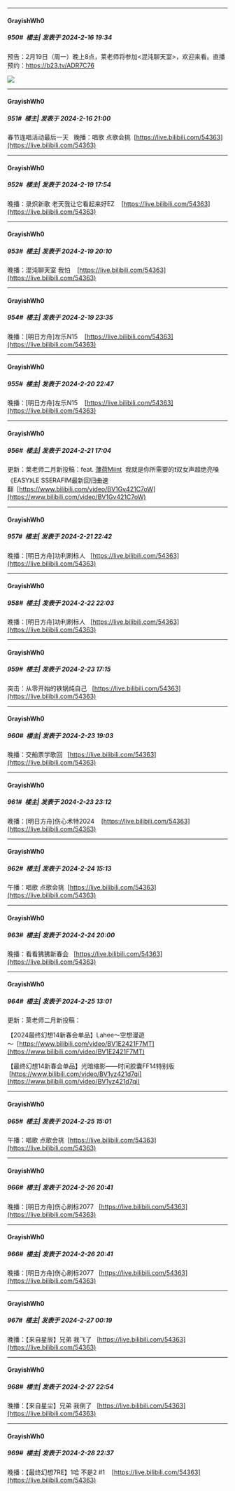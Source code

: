 
*****

####  GrayishWh0  
##### 950#         楼主| 发表于 2024-2-16 19:34

预告：2月19日（周一）晚上8点，莱老师将参加&lt;混沌聊天室&gt;，欢迎来看。直播预约：https://b23.tv/ADR7C76

<img src="https://p.sda1.dev/15/b4cbbf504dfccc6c21f042c8ecc1c556/CMP_20240216193412981.png" referrerpolicy="no-referrer">


*****

####  GrayishWh0  
##### 951#         楼主| 发表于 2024-2-16 21:00

春节连唱活动最后一天   晚播：唱歌 点歌会挑  [https://live.bilibili.com/54363](https://live.bilibili.com/54363)


*****

####  GrayishWh0  
##### 952#         楼主| 发表于 2024-2-19 17:54

晚播：录炽新歌 老天我让它看起来好EZ    [https://live.bilibili.com/54363](https://live.bilibili.com/54363)


*****

####  GrayishWh0  
##### 953#         楼主| 发表于 2024-2-19 20:10

晚播：混沌聊天室 我怕    [https://live.bilibili.com/54363](https://live.bilibili.com/54363)


*****

####  GrayishWh0  
##### 954#         楼主| 发表于 2024-2-19 23:35

晚播：[明日方舟]左乐N15    [https://live.bilibili.com/54363](https://live.bilibili.com/54363)


*****

####  GrayishWh0  
##### 955#         楼主| 发表于 2024-2-20 22:47

晚播：[明日方舟]左乐N15    [https://live.bilibili.com/54363](https://live.bilibili.com/54363)


*****

####  GrayishWh0  
##### 956#         楼主| 发表于 2024-2-21 17:04

更新：莱老师二月新投稿：feat. [薄荷Miint](https://space.bilibili.com/3493076263766277)  我就是你所需要的❗双女声超绝亮嗓《EASY》LE SSERAFIM最新回归曲速翻  [https://www.bilibili.com/video/BV1Gv421C7oW](https://www.bilibili.com/video/BV1Gv421C7oW)


*****

####  GrayishWh0  
##### 957#         楼主| 发表于 2024-2-21 22:42

晚播：[明日方舟]功利刷标人   [https://live.bilibili.com/54363](https://live.bilibili.com/54363)


*****

####  GrayishWh0  
##### 958#         楼主| 发表于 2024-2-22 22:03

晚播：[明日方舟]功利刷标人   [https://live.bilibili.com/54363](https://live.bilibili.com/54363)


*****

####  GrayishWh0  
##### 959#         楼主| 发表于 2024-2-23 17:15

突击：从零开始的铁锅炖自己   [https://live.bilibili.com/54363](https://live.bilibili.com/54363)


*****

####  GrayishWh0  
##### 960#         楼主| 发表于 2024-2-23 19:03

晚播：交船票学歌回   [https://live.bilibili.com/54363](https://live.bilibili.com/54363)


*****

####  GrayishWh0  
##### 961#         楼主| 发表于 2024-2-23 23:12

晚播：[明日方舟]伤心术特2024    [https://live.bilibili.com/54363](https://live.bilibili.com/54363)


*****

####  GrayishWh0  
##### 962#         楼主| 发表于 2024-2-24 15:13

午播：唱歌 点歌会挑  [https://live.bilibili.com/54363](https://live.bilibili.com/54363)


*****

####  GrayishWh0  
##### 963#         楼主| 发表于 2024-2-24 20:00

晚播：看看狒狒新春会   [https://live.bilibili.com/54363](https://live.bilibili.com/54363)


*****

####  GrayishWh0  
##### 964#         楼主| 发表于 2024-2-25 13:01

更新：莱老师二月新投稿：

【2024最终幻想14新春会单品】Lahee～空想漫遊～  [https://www.bilibili.com/video/BV1E2421F7MT](https://www.bilibili.com/video/BV1E2421F7MT)

【最终幻想14新春会单品】光暗缩影——时间胶囊FF14特别版   [https://www.bilibili.com/video/BV1yz421d7qi](https://www.bilibili.com/video/BV1yz421d7qi)


*****

####  GrayishWh0  
##### 965#         楼主| 发表于 2024-2-25 15:01

午播：唱歌 点歌会挑  [https://live.bilibili.com/54363](https://live.bilibili.com/54363)


*****

####  GrayishWh0  
##### 966#         楼主| 发表于 2024-2-26 20:41

晚播：[明日方舟]伤心刷标2077   [https://live.bilibili.com/54363](https://live.bilibili.com/54363)


*****

####  GrayishWh0  
##### 966#         楼主| 发表于 2024-2-26 20:41

晚播：[明日方舟]伤心刷标2077   [https://live.bilibili.com/54363](https://live.bilibili.com/54363)


*****

####  GrayishWh0  
##### 967#         楼主| 发表于 2024-2-27 00:19

晚播：【来自星辰】兄弟 我飞了   [https://live.bilibili.com/54363](https://live.bilibili.com/54363)


*****

####  GrayishWh0  
##### 968#         楼主| 发表于 2024-2-27 22:54

晚播：【来自星尘】兄弟 我倒了   [https://live.bilibili.com/54363](https://live.bilibili.com/54363)


*****

####  GrayishWh0  
##### 969#         楼主| 发表于 2024-2-28 22:37

晚播：【最终幻想7RE】1哈 不是2 #1    [https://live.bilibili.com/54363](https://live.bilibili.com/54363)

